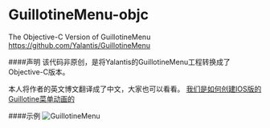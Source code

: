 # GuillotineMenu-objc
The Objective-C Version of GuillotineMenu  https://github.com/Yalantis/GuillotineMenu

####声明
该代码非原创，是将Yalantis的GuillotineMenu工程转换成了Objective-C版本。

本人将作者的英文博文翻译成了中文，大家也可以看看。 [我们是如何创建IOS版的Guillotine菜单动画的](http://hechen.info/2015/09/01/How-We-Created-Guillotine-Menu-Animation-for-iOS/)

####示例
![GuillotineMenu](https://yalantis.com/media/content/ckeditor/2015/04/14/activitytopmenu_vKfwzSX.gif)


